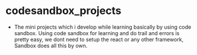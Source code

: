 # codesandbox_projects

- The mini projects which i develop while learning basically by using code sandbox. Using code sandbox for learning and do trail and errors is pretty easy, we dont need to setup the react or any other framework, Sandbox does all this by own.
